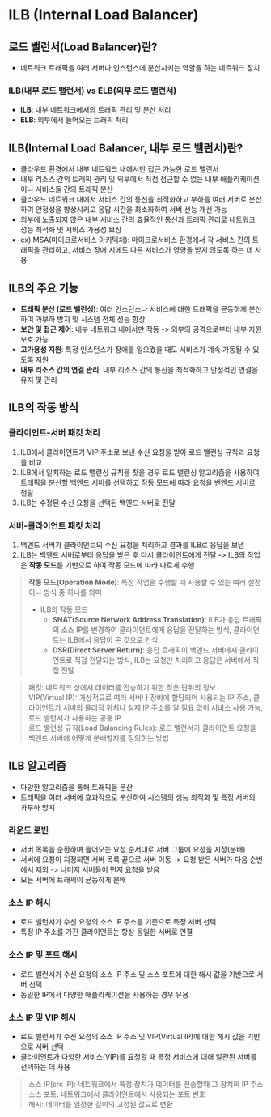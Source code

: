 # ILB (Internal Load Balancer)

## 로드 밸런서(Load Balancer)란?
- 네트워크 트래픽을 여러 서버나 인스턴스에 분산시키는 역할을 하는 네트워크 장치
### ILB(내부 로드 밸런서) vs ELB(외부 로드 밸런서)
- **ILB**: 내부 네트워크에서의 트래픽 관리 및 분산 처리
- **ELB**: 외부에서 들어오는 트래픽 처리

## ILB(Internal Load Balancer, 내부 로드 밸런서)란?
- 클라우드 환경에서 내부 네트워크 내에서만 접근 가능한 로드 밸런서
- 내부 리소스 간의 트래픽 관리 및 외부에서 직접 접근할 수 없는 내부 애플리케이션이나 서비스들 간의 트래픽 분산
- 클라우드 네트워크 내에서 서비스 간의 통신을 최적화하고 부하를 여러 서버로 분산하여 안정성을 향상시키고 응답 시간을 최소화하여 서버 선능 개선 가능
- 외부에 노출되지 않은 내부 서비스 간의 효율적인 통신과 트래픽 관리로 네트워크 성능 최적화 및 서비스 가용성 보장
- ex) MSA(마이크로서비스 아키텍처): 마이크로서비스 환경에서 각 서비스 간의 트래픽을 관리하고, 서비스 장애 시에도 다른 서비스가 영향을 받지 않도록 하는 데 사용

## ILB의 주요 기능
- **트래픽 분산 (로드 밸런싱)**: 여러 인스턴스나 서비스에 대한 트래픽을 균등하게 분산하여 과부하 방지 및 시스템 전체 성능 향상
- **보안 및 접근 제어**: 내부 네트워크 내에서만 작동 -> 외부의 공격으로부터 내부 자원 보호 가능
- **고가용성 지원**: 특정 인스턴스가 장애를 일으켰을 때도 서비스가 계속 가동될 수 있도록 지원
- **내부 리소스 간의 연결 관리**: 내부 리소스 간의 통신을 최적화하고 안정적인 연결을 유지 및 관리

## ILB의 작동 방식
### 클라이언트-서버 패킷 처리
1. ILB에서 클라이언트가 VIP 주소로 보낸 수신 요청을 받아 로드 밸런싱 규칙과 요청을 비교
2. ILB에서 일치하는 로드 밸런싱 규칙을 찾을 경우 로드 밸런싱 알고리즘을 사용하여 트래픽을 분산할 백엔드 서버를 선택하고 작동 모드에 따라 요청을 밴엔드 서버로 전달
3. ILB는 수정된 수신 요청을 선택된 백엔드 서버로 전달

### 서버-클라이언트 패킷 처리
1. 백엔드 서버가 클라이언트의 수신 요청을 처리하고 결과를 ILB로 응답을 보냄
2. ILB는 백엔드 서버로부터 응답을 받은 후 다시 클라이언트에게 전달 -> ILB의 작업은 **작동 모드**를 기반으로 하여 작동 모드에 따라 다르게 수행

> **작동 모드(Operation Mode)**: 특정 작업을 수행할 때 사용할 수 있는 여러 설정이나 방식 중 하나를 의미
>   - ILB의 작동 모드    
>      - **SNAT(Source Network Address Translation)**: ILB가 응답 트래픽의 소스 IP를 변경하여 클라이언트에게 응답을 전달하는 방식, 클라이언트는 ILB에서 응답이 온 것으로 인식
>      - **DSR(Direct Server Return)**: 응답 트래픽이 백엔드 서버에서 클라이언트로 직접 전달되는 방식, ILB는 요청만 처리하고 응답은 서버에서 직접 전달

> 패킷: 네트워크 상에서 데이터를 전송하기 위한 작은 단위의 정보   
> VIP(Virtual IP): 가상적으로 여러 서버나 장비에 할당되어 사용되는 IP 주소, 클라이언트가 서버의 물리적 위치나 실제 IP 주소를 알 필요 없이 서비스 사용 가능, 로드 밸런서가 사용하는 공용 IP  
> 로드 밸런싱 규칙(Load Balancing Rules): 로드 밸런서가 클라이언트 요청을 백엔드 서버에 어떻게 분배할지를 정의하는 방법    

## ILB 알고리즘
- 다양한 알고리즘을 통해 트래픽을 분산
- 트래픽을 여러 서버에 효과적으로 분산하여 시스템의 성능 최적화 및 특정 서버의 과부하 방지
### 라운드 로빈
- 서버 목록을 순환하며 들어오는 요청 순서대로 서버 그룹에 요청을 지정(분배)
- 서버에 요청이 지정되면 서버 목록 끝으로 서버 이동 -> 요청 받은 서버가 다음 순번에서 제외 -> 나머지 서버들이 먼저 요청을 받음
- 모든 서버에 트래픽이 균등하게 분배
### 소스 IP 해시
- 로드 밸런서가 수신 요청의 소스 IP 주소를 기준으로 특정 서버 선택
- 특정 IP 주소를 가진 클라이언트는 항상 동일한 서버로 연결
### 소스 IP 및 포트 해시
- 로드 밸런서가 수신 요청의 소스 IP 주소 및 소스 포트에 대한 해시 값을 기반으로 서버 선택
- 동일한 IP에서 다양한 애플리케이션을 사용하는 경우 유용
### 소스 IP 및 VIP 해시
- 로드 밸런서가 수신 요청의 소스 IP 주소 및 VIP(Virtual IP)에 대한 해시 값을 기반으로 서버 선택
- 클라이언트가 다양한 서비스(VIP)를 요청할 때 특정 서비스에 대해 일관된 서버를 선택하는 데 사용

> 소스 IP(src IP): 네트워크에서 특정 장치가 데이터를 전송할때 그 장치의 IP 주소   
> 소스 포트: 네트워크에서 클라이언트에서 사용되는 포트 번호   
> 해시: 데이터를 일정한 길이의 고정된 값으로 변환   
